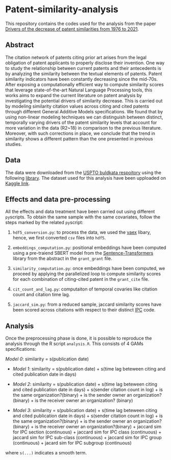 # Patent-similarity-analysis

This repository contains the codes used for the analysis from the paper [Drivers of the decrease of patent similarities from 1976 to 2021](https://arxiv.org/abs/2212.06046). 

## Abstract 
The citation network of patents citing prior art arises from the legal obligation of patent applicants to properly disclose their invention. One way to study the relationship between current patents and their antecedents is by analyzing the similarity between the textual elements of patents. Patent similarity indicators have been constantly decreasing since the mid-70s. After exposing a computationally efficient way to compute similarity scores that leverage state-of-the-art Natural Language Processing tools, this works aims to expand the current literature on patent analysis by investigating the potential drivers of similarity decrease. This is carried out by modeling similarity citation values across citing and cited patents through different General Additive Models specifications. We found that by using non-linear modeling techniques we can distinguish between distinct, temporally varying drivers of the patent similarity levels that account for more variation in the data (R2~18) in comparison to the previous literature. Moreover, with such corrections in place, we conclude that the trend in similarity shows a different pattern than the one presented in previous studies. 

## Data

The data were downloaded from the [USPTO buldkata respoitory](https://bulkdata.uspto.gov/) using the following [library](https://github.com/efm95/patents). The dataset used for this analysis have been upploaded on [Kaggle link](https://www.kaggle.com/datasets/filippimazz/patents-citations).

## Effects and data pre-processing

All the effects and data treatment have been carried out using different `py`scripts. To obtain the same sample with the same covariates, follow the steps marked by the related `py`script: 

1. `hdf5_conversion.py`: to process the data, we used the [vaex](https://vaex.io/docs/index.html#) libary, hence, we first converted `csv` files into `hdf5`. 
2. `embeddings_computation.py`: positional embeddings have been computed using a pre-traiend SBERT model from the [Sentence-Transformers](https://www.sbert.net/) library from the abstract in the `grant_grant` file.

3. `similarity_computation.py`: once embeddings have been computed, we proceed by applying the parallelized loop to compute similarity scores for each combination of citing-cited patent in the `grant_cite` file. 

4. `cit_count_and_lag.py`: computaiton of temporal covaries like citation count and citation time lag.

5. `jaccard_sim.py`: from a reduced sample, jaccard similarity scores have been scored across citations with respect to their distinct [IPC](https://www.wipo.int/classifications/ipc/en/) code. 

## Analysis

Once the preprocessing phase is done, it is possible to reproduce the analysis through the R script `analysis.R`. This consists of 4 GAMs specifications: 

*Model 0*: similarity = s(publication date)
- *Model 1*: similarity = s(publication date) + s(time lag beteween citing and cited publication date in days)

- *Model 2*: similarity = s(publication date) + s(time lag beteween citing and cited publication date in days) + s(sender citation count in log) + is the same organization?(binary) + is the sender owner an organization?(binary) + is the receiver owner an organization? (binary) 

- *Model 3*: similarity = s(publication date) + s(time lag beteween citing and cited publication date in days) + s(sender citation count in log) + is the same organization?(binary) + is the sender owner an organization?(binary) + is the receiver owner an organization?(binary) + jaccard sim for IPC section (continuous) + jaccard sim for IPC class (continuous) + jaccard sim for IPC sub-class (continuous) + jaccard sim for IPC group (continuous) + jacard sim for IPC subgroup (continuous)

where  `s(...)` indicates a smooth term. 
